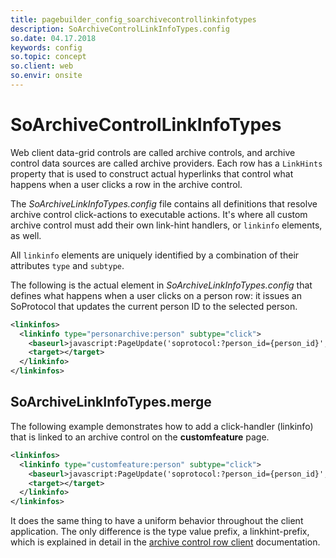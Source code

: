 ```yaml
---
title: pagebuilder_config_soarchivecontrollinkinfotypes
description: SoArchiveControlLinkInfoTypes.config
so.date: 04.17.2018
keywords: config
so.topic: concept
so.client: web
so.envir: onsite
---
```


# SoArchiveControlLinkInfoTypes

Web client data-grid controls are called archive controls, and archive control data sources are called archive providers. Each row has a `LinkHints` property that is used to construct actual hyperlinks that control what happens when a user clicks a row in the archive control.

The *SoArchiveLinkInfoTypes.config* file contains all definitions that resolve archive control click-actions to executable actions. It's where all custom archive control must add their own link-hint handlers, or `linkinfo` elements, as well.

All `linkinfo` elements are uniquely identified by a combination of their attributes `type` and `subtype`.

The following is the actual element in *SoArchiveLinkInfoTypes.config* that defines what happens when a user clicks on a person row: it issues an SoProtocol that updates the current person ID to the selected person.

```xml
<linkinfos>
  <linkinfo type="personarchive:person" subtype="click">
    <baseurl>javascript:PageUpdate('soprotocol:?person_id={person_id}','');</baseurl>
    <target></target>
  </linkinfo>
</linkinfos>
```

## SoArchiveLinkInfoTypes.merge

The following example demonstrates how to add a click-handler (linkinfo) that is linked to an archive control on the **customfeature** page.

```xml
<linkinfos>
  <linkinfo type="customfeature:person" subtype="click">
    <baseurl>javascript:PageUpdate('soprotocol:?person_id={person_id}','');</baseurl>
    <target></target>
  </linkinfo>
</linkinfos>
```

It does the same thing to have a uniform behavior throughout the client application. The only difference is the type value prefix, a linkhint-prefix, which is explained in detail in the [archive control row client][1] documentation.

<!-- Referenced links -->
[1]: ../usercontrols/archives/add-row-click-actions.md
